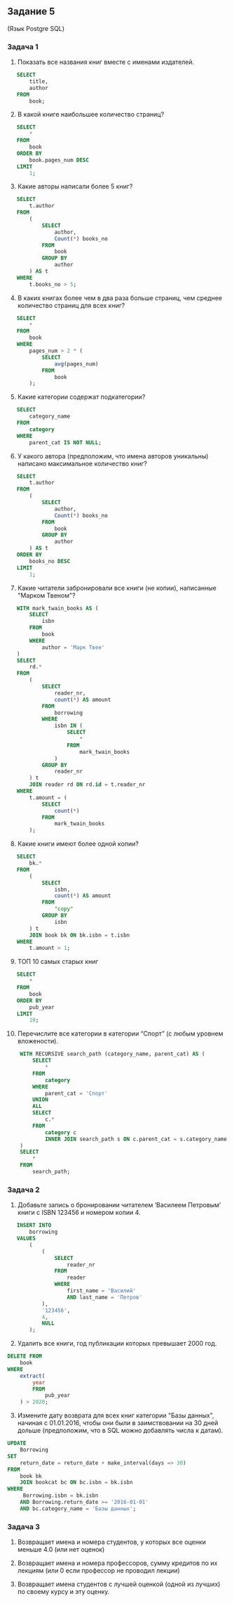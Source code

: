## Задание 5

(Язык Postgre SQL)

### Задача 1

1. Показать все названия книг вместе с именами издателей.
```sql
   SELECT
       title,
       author
   FROM
       book;
```

2. В какой книге наибольшее количество страниц?
```sql
   SELECT
       *
   FROM
       book
   ORDER BY
       book.pages_num DESC
   LIMIT
       1;
```

3. Какие авторы написали более 5 книг?
```sql
   SELECT
       t.author
   FROM
       (
           SELECT
               author,
               Count(*) books_no
           FROM
               book
           GROUP BY
               author
       ) AS t
   WHERE
       t.books_no > 5;
```

4. В каких книгах более чем в два раза больше страниц, чем среднее количество страниц для всех книг?
```sql
   SELECT
       *
   FROM
       book
   WHERE
       pages_num > 2 * (
           SELECT
               avg(pages_num)
           FROM
               book
       );
```


5. Какие категории содержат подкатегории?
```sql
   SELECT
       category_name
   FROM
       category
   WHERE
       parent_cat IS NOT NULL;
```

6. У какого автора (предположим, что имена авторов уникальны) написано максимальное количество книг?
```sql
   SELECT
       t.author
   FROM
       (
           SELECT
               author,
               Count(*) books_no
           FROM
               book
           GROUP BY
               author
       ) AS t
   ORDER BY
       books_no DESC
   LIMIT
       1;
```

7. Какие читатели забронировали все книги (не копии), написанные "Марком Твеном"?
```sql
   WITH mark_twain_books AS (
       SELECT
           isbn
       FROM
           book
       WHERE
           author = 'Марк Твен'
   )
   SELECT
       rd.*
   FROM
       (
           SELECT
               reader_nr,
               count(*) AS amount
           FROM
               borrowing
           WHERE
               isbn IN (
                   SELECT
                       *
                   FROM
                       mark_twain_books
               )
           GROUP BY
               reader_nr
       ) t
       JOIN reader rd ON rd.id = t.reader_nr
   WHERE
       t.amount = (
           SELECT
               count(*)
           FROM
               mark_twain_books
       );
```

8. Какие книги имеют более одной копии?
```sql
   SELECT
       bk.*
   FROM
       (
           SELECT
               isbn,
               count(*) AS amount
           FROM
               "copy"
           GROUP BY
               isbn
       ) t
       JOIN book bk ON bk.isbn = t.isbn
   WHERE
       t.amount > 1;
```

9. ТОП 10 самых старых книг
```sql
   SELECT
       *
   FROM
       book
   ORDER BY
       pub_year
   LIMIT
       10;
```

10. Перечислите все категории в категории “Спорт” (с любым уровнем вложености).
```sql
    WITH RECURSIVE search_path (category_name, parent_cat) AS (
        SELECT
            *
        FROM
            category
        WHERE
            parent_cat = 'Спорт'
        UNION
        ALL
        SELECT
            c.*
        FROM
            category c
            INNER JOIN search_path s ON c.parent_cat = s.category_name
    )
    SELECT
        *
    FROM
        search_path;
```

### Задача 2

1. Добавьте запись о бронировании читателем ‘Василеем Петровым’ книги с ISBN 123456 и номером копии 4.
```sql
   INSERT INTO
       borrowing
   VALUES
       (
           (
               SELECT
                   reader_nr
               FROM
                   reader
               WHERE
                   first_name = 'Василий'
                   AND last_name = 'Петров'
           ),
           '123456',
           4,
           NULL
       );
```

2. Удалить все книги, год публикации которых превышает 2000 год.

```sql
DELETE FROM
    book
WHERE
    extract(
        year
        FROM
            pub_year
    ) > 2020;
```

3.  Измените дату возврата для всех книг категории "Базы данных", начиная с 01.01.2016, чтобы они были в заимствовании на 30 дней дольше (предположим, что в SQL можно добавлять числа к датам).
```sql
UPDATE
    Borrowing
SET
    return_date = return_date + make_interval(days => 30)
FROM
    book bk
    JOIN bookcat bc ON bc.isbn = bk.isbn
WHERE
     Borrowing.isbn = bk.isbn
    AND Borrowing.return_date >= '2016-01-01'
    AND bc.category_name = 'Базы данных';
```


### Задача 3

1. Возвращает имена и номера студентов, у которых все оценки меньше 4.0 (или нет оценок)

2. Возвращает имена и номера профессоров, сумму кредитов по их лекциям (или 0 если профессор не проводил лекции)

3. Возвращает имена студентов с лучшей оценкой (одной из лучших) по своему курсу и эту оценку.
